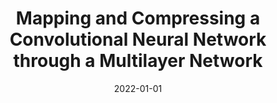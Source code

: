 ---
title: 'Mapping and Compressing a Convolutional Neural Network through a Multilayer Network'
collection: publications
permalink: /publication/2022-CEUR Workshop Proceedings-Mapping-and.md
excerpt: 'A. Amelio, G. Bonifazi, E. Corradini, M. Marchetti, D. Ursino, L. Virgili'
date: 2022-01-01
venue: 'CEUR Workshop Proceedings'
link: 'https://ceur-ws.org/Vol-3194/paper39.pdf'
location: 'INGEO, University G. D Annunzio of Chieti-Pescara; DII, Polytechnic University of Marche'
---